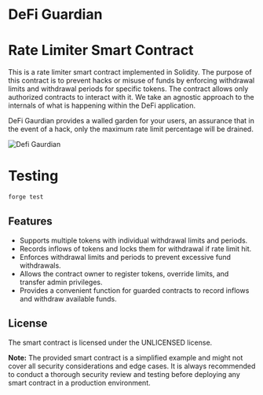 # DeFi Guardian

# Rate Limiter Smart Contract

This is a rate limiter smart contract implemented in Solidity. The purpose of this contract is to prevent hacks or misuse of funds by enforcing withdrawal limits and withdrawal periods for specific tokens. The contract allows only authorized contracts to interact with it. We take an agnostic approach to the internals of what is happening within the DeFi application. 

DeFi Gaurdian provides a walled garden for your users, an assurance that in the event of a hack, only the maximum rate limit percentage will be drained. 

![Defi Gaurdian](https://github.com/diyahir/ETH-TOKYO-2023-Rate-Limits/assets/32445955/e6c8a7a6-2b54-49a9-9fbe-f4468188ed3e)


# Testing 

```bash
forge test
```

## Features

- Supports multiple tokens with individual withdrawal limits and periods.
- Records inflows of tokens and locks them for withdrawal if rate limit hit.
- Enforces withdrawal limits and periods to prevent excessive fund withdrawals.
- Allows the contract owner to register tokens, override limits, and transfer admin privileges.
- Provides a convenient function for guarded contracts to record inflows and withdraw available funds.

## License

The smart contract is licensed under the UNLICENSED license.

**Note:** The provided smart contract is a simplified example and might not cover all security considerations and edge cases. It is always recommended to conduct a thorough security review and testing before deploying any smart contract in a production environment.



